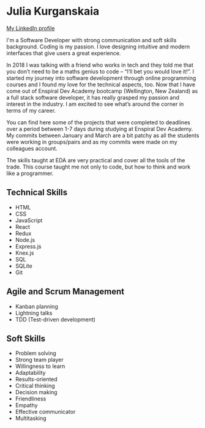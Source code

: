 # Julia Kurganskaia

[My LinkedIn profile](https://www.linkedin.com/in/julia-kurganskaia-a05672208/)


I'm a Software Developer with strong communication and soft skills background. Coding is my passion. I love designing intuitive and modern interfaces that give users a great experience.

In 2018 I was talking with a friend who works in tech and they told me that you don’t need to be a maths genius to code – “I’ll bet you would love it!”. I started my journey into software development through online programming courses and I found my love for the technical aspects, too. Now that I have come out of Enspiral Dev Academy bootcamp (Wellington, New Zealand) as a full stack software developer, it has really grasped my passion and interest in the industry. I am excited to see what’s around the corner in terms of my career.

You can find here some of the projects that were completed to deadlines over a period between 1-7 days during studying at Enspiral Dev Academy. My commits between January and March are a bit patchy as all the students were working in groups/pairs and as my commits were made on my colleagues account.

The skills taught at EDA are very practical and cover all the tools of the trade. This course taught me not only to code, but how to think and work like a programmer.

## Technical Skills

* HTML
* CSS
* JavaScript
* React
* Redux
* Node.js
* Express.js
* Knex.js
* SQL
* SQLite
* Git

## Agile and Scrum Management

* Kanban planning
* Lightning talks
* TDD (Test-driven development)

## Soft Skills

* Problem solving
* Strong team player
* Willingness to learn
* Adaptability
* Results-oriented
* Critical thinking
* Decision making
* Friendliness
* Empathy
* Effective communicator
* Multitasking
